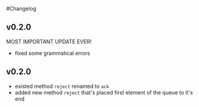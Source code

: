#Changelog

## v0.2.0

MOST IMPORTANT UPDATE EVER!

* fixed some grammatical errors

## v0.2.0

* existed method `reject` renamed to `ack`
* added new method `reject` that's placed first element of the queue to it's end
